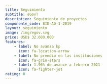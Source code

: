 ```yaml
---
title: Seguimiento
subtitle: eGovT
description: Seguimiento de proyectos
componente_code: BID-AD-1-2019
layout: seguimiento
image: /img/egov.svg
price: USD$ 32.600.000
features:
    - label: No avanza kp
      icon: fa-location-arrow
    - label: No prendió en las instituciones
      icon: fa-grin-stars
    - label: 1.96% de avance a febrero 2021
      icon: fa-fighter-jet
rating: 0
---
```

